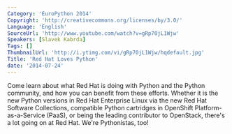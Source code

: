 ```yaml
---
Category: 'EuroPython 2014'
Copyright: 'http://creativecommons.org/licenses/by/3.0/'
Language: 'English'
SourceUrl: 'http://www.youtube.com/watch?v=gRp70jL1Wjw'
Speakers: [Slavek Kabrda]
Tags: []
ThumbnailUrl: 'http://i.ytimg.com/vi/gRp70jL1Wjw/hqdefault.jpg'
Title: 'Red Hat Loves Python'
date: '2014-07-24'
---
```

Come learn about what Red Hat is doing with Python and the Python community, and how you can benefit from these efforts. Whether it is the new Python versions in Red Hat Enterprise Linux via the new Red Hat Software Collections, compatible Python cartridges in OpenShift Platform-as-a-Service (PaaS), or being the leading contributor to OpenStack, there's a lot going on at Red Hat. We're Pythonistas, too!
